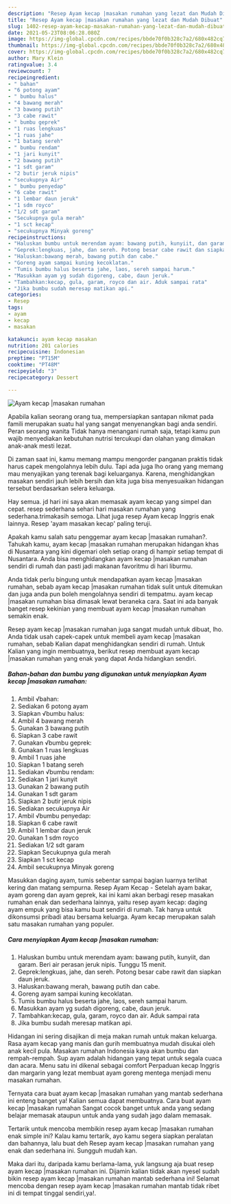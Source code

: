 ```yaml
---
description: "Resep Ayam kecap |masakan rumahan yang lezat dan Mudah Dibuat"
title: "Resep Ayam kecap |masakan rumahan yang lezat dan Mudah Dibuat"
slug: 1402-resep-ayam-kecap-masakan-rumahan-yang-lezat-dan-mudah-dibuat
date: 2021-05-23T08:06:28.080Z
image: https://img-global.cpcdn.com/recipes/bbde70f0b328c7a2/680x482cq70/ayam-kecap-masakan-rumahan-foto-resep-utama.jpg
thumbnail: https://img-global.cpcdn.com/recipes/bbde70f0b328c7a2/680x482cq70/ayam-kecap-masakan-rumahan-foto-resep-utama.jpg
cover: https://img-global.cpcdn.com/recipes/bbde70f0b328c7a2/680x482cq70/ayam-kecap-masakan-rumahan-foto-resep-utama.jpg
author: Mary Klein
ratingvalue: 3.4
reviewcount: 7
recipeingredient:
- " bahan"
- "6 potong ayam"
- " bumbu halus"
- "4 bawang merah"
- "3 bawang putih"
- "3 cabe rawit"
- " bumbu geprek"
- "1 ruas lengkuas"
- "1 ruas jahe"
- "1 batang sereh"
- " bumbu rendam"
- "1 jari kunyit"
- "2 bawang putih"
- "1 sdt garam"
- "2 butir jeruk nipis"
- "secukupnya Air"
- " bumbu penyedap"
- "6 cabe rawit"
- "1 lembar daun jeruk"
- "1 sdm royco"
- "1/2 sdt garam"
- "Secukupnya gula merah"
- "1 sct kecap"
- "secukupnya Minyak goreng"
recipeinstructions:
- "Haluskan bumbu untuk merendam ayam: bawang putih, kunyiit, dan garam. Beri air perasan jeruk nipis. Tunggu 15 menit."
- "Geprek:lengkuas, jahe, dan sereh. Potong besar cabe rawit dan siapkan daun jeruk."
- "Haluskan:bawang merah, bawang putih dan cabe."
- "Goreng ayam sampai kuning kecoklatan."
- "Tumis bumbu halus beserta jahe, laos, sereh sampai harum."
- "Masukkan ayam yg sudah digoreng, cabe, daun jeruk."
- "Tambahkan:kecap, gula, garam, royco dan air. Aduk sampai rata"
- "Jika bumbu sudah meresap matikan api."
categories:
- Resep
tags:
- ayam
- kecap
- masakan

katakunci: ayam kecap masakan 
nutrition: 201 calories
recipecuisine: Indonesian
preptime: "PT15M"
cooktime: "PT48M"
recipeyield: "3"
recipecategory: Dessert

---
```



![Ayam kecap |masakan rumahan](https://img-global.cpcdn.com/recipes/bbde70f0b328c7a2/680x482cq70/ayam-kecap-masakan-rumahan-foto-resep-utama.jpg)

Apabila kalian seorang orang tua, mempersiapkan santapan nikmat pada famili merupakan suatu hal yang sangat menyenangkan bagi anda sendiri. Peran seorang  wanita Tidak hanya menangani rumah saja, tetapi kamu pun wajib menyediakan kebutuhan nutrisi tercukupi dan olahan yang dimakan anak-anak mesti lezat.

Di zaman  saat ini, kamu memang mampu mengorder panganan praktis tidak harus capek mengolahnya lebih dulu. Tapi ada juga lho orang yang memang mau menyajikan yang terenak bagi keluarganya. Karena, menghidangkan masakan sendiri jauh lebih bersih dan kita juga bisa menyesuaikan hidangan tersebut berdasarkan selera keluarga. 

Hay semua. jd hari ini saya akan memasak ayam kecap yang simpel dan cepat. resep sederhana sehari hari masakan rumahan yang sederhana.trimakasih semoga. Lihat juga resep Ayam kecap Inggris enak lainnya. Resep &#39;ayam masakan kecap&#39; paling teruji.

Apakah kamu salah satu penggemar ayam kecap |masakan rumahan?. Tahukah kamu, ayam kecap |masakan rumahan merupakan hidangan khas di Nusantara yang kini digemari oleh setiap orang di hampir setiap tempat di Nusantara. Anda bisa menghidangkan ayam kecap |masakan rumahan sendiri di rumah dan pasti jadi makanan favoritmu di hari liburmu.

Anda tidak perlu bingung untuk mendapatkan ayam kecap |masakan rumahan, sebab ayam kecap |masakan rumahan tidak sulit untuk ditemukan dan juga anda pun boleh mengolahnya sendiri di tempatmu. ayam kecap |masakan rumahan bisa dimasak lewat beraneka cara. Saat ini ada banyak banget resep kekinian yang membuat ayam kecap |masakan rumahan semakin enak.

Resep ayam kecap |masakan rumahan juga sangat mudah untuk dibuat, lho. Anda tidak usah capek-capek untuk membeli ayam kecap |masakan rumahan, sebab Kalian dapat menghidangkan sendiri di rumah. Untuk Kalian yang ingin membuatnya, berikut resep membuat ayam kecap |masakan rumahan yang enak yang dapat Anda hidangkan sendiri.

<!--inarticleads1-->

##### Bahan-bahan dan bumbu yang digunakan untuk menyiapkan Ayam kecap |masakan rumahan:

1. Ambil  √bahan:
1. Sediakan 6 potong ayam
1. Siapkan  √bumbu halus:
1. Ambil 4 bawang merah
1. Gunakan 3 bawang putih
1. Siapkan 3 cabe rawit
1. Gunakan  √bumbu geprek:
1. Gunakan 1 ruas lengkuas
1. Ambil 1 ruas jahe
1. Siapkan 1 batang sereh
1. Sediakan  √bumbu rendam:
1. Sediakan 1 jari kunyit
1. Gunakan 2 bawang putih
1. Gunakan 1 sdt garam
1. Siapkan 2 butir jeruk nipis
1. Sediakan secukupnya Air
1. Ambil  √bumbu penyedap:
1. Siapkan 6 cabe rawit
1. Ambil 1 lembar daun jeruk
1. Gunakan 1 sdm royco
1. Sediakan 1/2 sdt garam
1. Siapkan Secukupnya gula merah
1. Siapkan 1 sct kecap
1. Ambil secukupnya Minyak goreng


Masukkan daging ayam, tumis sebentar sampai bagian luarnya terlihat kering dan matang sempurna. Resep Ayam Kecap - Setelah ayam bakar, ayam goreng dan ayam geprek, kai ini kami akan berbagi resep masakan rumahan enak dan sederhana lainnya, yaitu resep ayam kecap: daging ayam empuk yang bisa kamu buat sendiri di rumah. Tak hanya untuk dikonsumsi pribadi atau bersama keluarga. Ayam kecap merupakan salah satu masakan rumahan yang populer. 

<!--inarticleads2-->

##### Cara menyiapkan Ayam kecap |masakan rumahan:

1. Haluskan bumbu untuk merendam ayam: bawang putih, kunyiit, dan garam. Beri air perasan jeruk nipis. Tunggu 15 menit.
1. Geprek:lengkuas, jahe, dan sereh. Potong besar cabe rawit dan siapkan daun jeruk.
1. Haluskan:bawang merah, bawang putih dan cabe.
1. Goreng ayam sampai kuning kecoklatan.
1. Tumis bumbu halus beserta jahe, laos, sereh sampai harum.
1. Masukkan ayam yg sudah digoreng, cabe, daun jeruk.
1. Tambahkan:kecap, gula, garam, royco dan air. Aduk sampai rata
1. Jika bumbu sudah meresap matikan api.


Hidangan ini sering disajikan di meja makan rumah untuk makan keluarga. Rasa ayam kecap yang manis dan gurih membuatnya mudah disukai oleh anak kecil pula. Masakan rumahan Indonesia kaya akan bumbu dan rempah-rempah. Sup ayam adalah hidangan yang tepat untuk segala cuaca dan acara. Menu satu ini dikenal sebagai comfort Perpaduan kecap Inggris dan margarin yang lezat membuat ayam goreng mentega menjadi menu masakan rumahan. 

Ternyata cara buat ayam kecap |masakan rumahan yang mantab sederhana ini enteng banget ya! Kalian semua dapat membuatnya. Cara buat ayam kecap |masakan rumahan Sangat cocok banget untuk anda yang sedang belajar memasak ataupun untuk anda yang sudah jago dalam memasak.

Tertarik untuk mencoba membikin resep ayam kecap |masakan rumahan enak simple ini? Kalau kamu tertarik, ayo kamu segera siapkan peralatan dan bahannya, lalu buat deh Resep ayam kecap |masakan rumahan yang enak dan sederhana ini. Sungguh mudah kan. 

Maka dari itu, daripada kamu berlama-lama, yuk langsung aja buat resep ayam kecap |masakan rumahan ini. Dijamin kalian tiidak akan nyesel sudah bikin resep ayam kecap |masakan rumahan mantab sederhana ini! Selamat mencoba dengan resep ayam kecap |masakan rumahan mantab tidak ribet ini di tempat tinggal sendiri,ya!.


